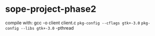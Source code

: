 # sope-project-phase2
compile with: gcc -o client client.c `pkg-config --cflags gtk+-3.0` `pkg-config --libs gtk+-3.0` -pthread
